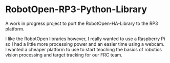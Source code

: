 # RobotOpen-RP3-Python-Library
A work in progress project to port the RobotOpen-HA-Library to the RP3 platform.

I like the RobotOpen libraries however, I really wanted to use a Raspberry Pi so I had a little more processing power and an easier time using a webcam. I wanted a cheaper platform to use to start teaching the basics of robotics vision processing and target tracking for our FRC team.
